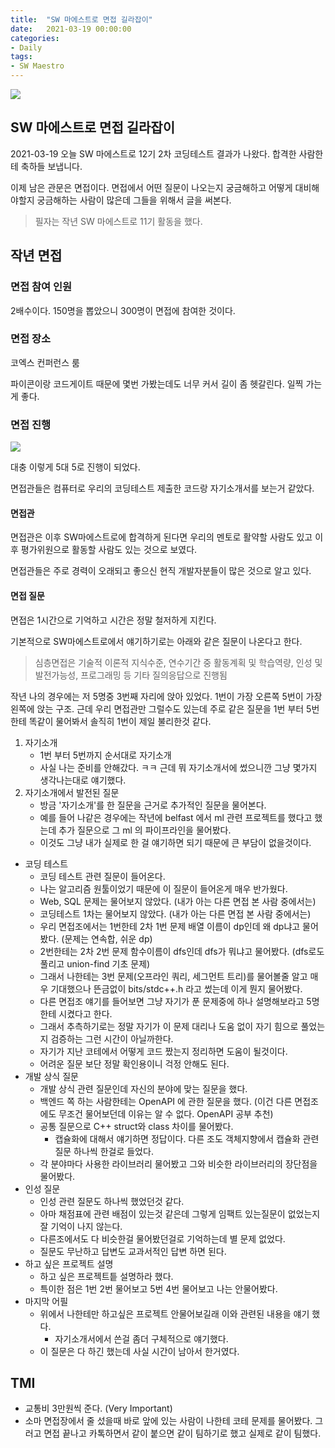```yaml
---
title:  "SW 마에스트로 면접 길라잡이"
date:   2021-03-19 00:00:00
categories:
- Daily
tags:
- SW Maestro
---
```



![](https://i.imgur.com/dkFllDy.png)

## SW 마에스트로 면접 길라잡이

2021-03-19 오늘 SW 마에스트로 12기 2차 코딩테스트 결과가 나왔다. 합격한 사람한테 축하들 보냅니다.

이제 남은 관문은 면접이다. 면접에서 어떤 질문이 나오는지 궁금해하고 어떻게 대비해야할지 궁금해하는 사람이 많은데 그들을 위해서 글을 써본다.

> 필자는 작년 SW 마에스트로 11기 활동을 했다.

## 작년 면접

### 면접 참여 인원

2배수이다. 150명을 뽑았으니 300명이 면접에 참여한 것이다.

### 면접 장소

코엑스 컨퍼런스 룸

파이콘이랑 코드게이트 때문에 몇번 가봤는데도 너무 커서 길이 좀 헷갈린다. 일찍 가는게 좋다. 

### 면접 진행

![](https://i.imgur.com/fE1yekl.png)

대충 이렇게 5대 5로 진행이 되었다.

면접관들은 컴퓨터로 우리의 코딩테스트 제출한 코드랑 자기소개서를 보는거 같았다.

#### 면접관

면접관은 이후 SW마에스트로에 합격하게 된다면 우리의 멘토로 활약할 사람도 있고 이후 평가위원으로 활동할 사람도 있는 것으로 보였다. 

면접관들은 주로 경력이 오래되고 좋으신 현직 개발자분들이 많은 것으로 알고 있다.


#### 면접 질문

면접은 1시간으로 기억하고 시간은 정말 철저하게 지킨다.

기본적으로 SW마에스트로에서 얘기하기로는 아래와 같은 질문이 나온다고 한다.

> 심층면접은 기술적 이론적 지식수준, 연수기간 중 활동계획 및 학습역량, 인성 및 발전가능성, 프로그래밍 등 기타 질의응답으로 진행됨

작년 나의 경우에는 저 5명중 3번째 자리에 앉아 있었다. 1번이 가장 오른쪽 5번이 가장 왼쪽에 앉는 구조. 근데 우리 면접관만 그럴수도 있는데 주로 같은 질문을 1번 부터 5번한테 똑같이 물어봐서 솔직히 1번이 제일 불리한것 같다.

1. 자기소개
    - 1번 부터 5번까지 순서대로 자기소개
    - 사실 나는 준비를 안해갔다. ㅋㅋ 근데 뭐 자기소개서에 썼으니깐 그냥 몇가지 생각나는대로 얘기했다.
2. 자기소개에서 발전된 질문
    - 방금 '자기소개'를 한 질문을 근거로 추가적인 질문을 물어본다.
    - 예를 들어 나같은 경우에는 작년에 belfast 에서 ml 관련 프로젝트를 했다고 했는데 추가 질문으로 그 ml 의 파이프라인을 물어봤다.
    - 이것도 그냥 내가 실제로 한 걸 얘기하면 되기 때문에 큰 부담이 없을것이다.
- 코딩 테스트
    - 코딩 테스트 관련 질문이 들어온다.
    - 나는 알고리즘 원툴이었기 때문에 이 질문이 들어온게 매우 반가웠다.
    - Web, SQL 문제는 물어보지 않았다. (내가 아는 다른 면접 본 사람 중에서는)
    - 코딩테스트 1차는 물어보지 않았다. (내가 아는 다른 면접 본 사람 중에서는)
    - 우리 면접조에서는 1번한테 2차 1번 문제 배열 이름이 dp인데 왜 dp냐고 물어봤다. (문제는 연속합, 쉬운 dp)
    - 2번한테는 2차 2번 문제 함수이름이 dfs인데 dfs가 뭐냐고 물어봤다. (dfs로도 풀리고 union-find 기초 문제)
    - 그래서 나한테는 3번 문제(오프라인 쿼리, 세그먼트 트리)를 물어볼줄 알고 매우 기대했으나 뜬금없이 bits/stdc++.h 라고 썼는데 이게 뭔지 물어봤다.
    - 다른 면접조 얘기를 들어보면 그냥 자기가 푼 문제중에 하나 설명해보라고 5명한테 시켰다고 한다.
    -  그래서 추측하기로는 정말 자기가 이 문제 대리나 도움 없이 자기 힘으로 풀었는지 검증하는 그런 시간이 아닐까한다. 
    -  자기가 지난 코테에서 어떻게 코드 짰는지 정리하면 도움이 될것이다.
    -  어려운 질문 보단 정말 확인용이니 걱정 안해도 된다.
- 개발 상식 질문
    - 개발 상식 관련 질문인데 자신의 분야에 맞는 질문을 했다.
    - 백엔드 쪽 하는 사람한테는 OpenAPI 에 관한 질문을 했다. (이건 다른 면접조에도 무조건 물어보던데 이유는 알 수 없다. OpenAPI 공부 추천)
    - 공통 질문으로 C++ struct와 class 차이를 물어봤다.
        - 캡슐화에 대해서 얘기하면 정답이다. 다른 조도 객체지향에서 캡슐화 관련 질문 하나씩 한걸로 들었다.
    - 각 분야마다 사용한 라이브러리 물어봤고 그와 비슷한 라이브러리의 장단점을 물어봤다.
- 인성 질문
    - 인성 관련 질문도 하나씩 했었던것 같다.
    - 아마 채점표에 관련 배점이 있는것 같은데 그렇게 임팩트 있는질문이 없었는지 잘 기억이 나지 않는다. 
    - 다른조에서도 다 비슷한걸 물어봤던걸로 기억하는데 별 문제 없었다.
    - 질문도 무난하고 답변도 교과서적인 답변 하면 된다.
- 하고 싶은 프로젝트 설명
    - 하고 싶은 프로젝트틑 설명하라 했다.
    - 특이한 점은 1번 2번 물어보고 5번 4번 물어보고 나는 안물어봤다.
- 마지막 어필
    - 위에서 나한테만 하고싶은 프로젝트 안물어보길래 이와 관련된 내용을 얘기 했다.
        - 자기소개서에서 쓴걸 좀더 구체적으로 얘기했다.
    - 이 질문은 다 하긴 했는데 사실 시간이 남아서 한거였다.

## TMI

- 교통비 3만원씩 준다. (Very Important)
- 소마 면접장에서 줄 섰을때 바로 앞에 있는 사람이 나한테 코테 문제를 물어봤다. 그러고 면접 끝나고 카톡하면서 같이 붙으면 같이 팀하기로 했고 실제로 같이 팀했다.

